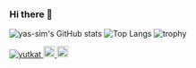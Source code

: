 ### Hi there 👋

<!--
**yas-sim/yas-sim** is a ✨ _special_ ✨ repository because its `README.md` (this file) appears on your GitHub profile.

Here are some ideas to get you started:

- 🔭 I’m currently working on ...
- 🌱 I’m currently learning ...
- 👯 I’m looking to collaborate on ...
- 🤔 I’m looking for help with ...
- 💬 Ask me about ...
- 📫 How to reach me: ...
- 😄 Pronouns: ...
- ⚡ Fun fact: ...
-->
![yas-sim's GitHub stats](https://github-readme-stats.vercel.app/api?username=yas-sim)
![Top Langs](https://github-readme-stats.vercel.app/api/top-langs/?username=yas-sim&hide=jupyter%20notebook)
![trophy](https://github-profile-trophy.vercel.app/?username=yas-sim)

<p align="left"> 
  <a href="https://github.com/yas-sim/yas-sim/">
    <img src="https://komarev.com/ghpvc/?username=yas-sim" alt="yutkat" />
  </a>
  <a href="http://twitter.com/yassim0710">
    <img height="20" src="https://img.shields.io/twitter/follow/yassim0710?label=Twitter&logo=twitter&style=flat" />
  </a>
  <a href="https://github.com/yas-sim">
    <img height="20" src="https://img.shields.io/github/followers/yas-sim?label=follow&logo=github&style=flat" />
  </a>
</p>

